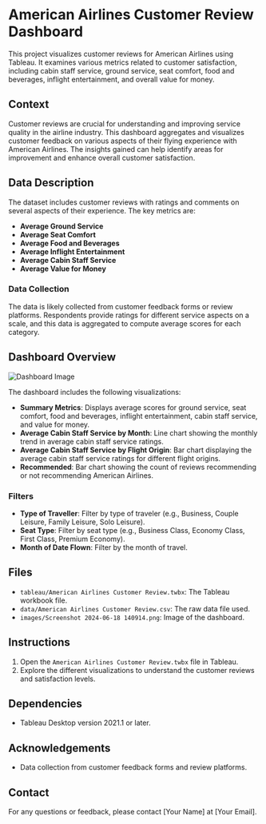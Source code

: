 # American Airlines Customer Review Dashboard

This project visualizes customer reviews for American Airlines using Tableau. It examines various metrics related to customer satisfaction, including cabin staff service, ground service, seat comfort, food and beverages, inflight entertainment, and overall value for money.

## Context

Customer reviews are crucial for understanding and improving service quality in the airline industry. This dashboard aggregates and visualizes customer feedback on various aspects of their flying experience with American Airlines. The insights gained can help identify areas for improvement and enhance overall customer satisfaction.

## Data Description

The dataset includes customer reviews with ratings and comments on several aspects of their experience. The key metrics are:

- **Average Ground Service**
- **Average Seat Comfort**
- **Average Food and Beverages**
- **Average Inflight Entertainment**
- **Average Cabin Staff Service**
- **Average Value for Money**

### Data Collection

The data is likely collected from customer feedback forms or review platforms. Respondents provide ratings for different service aspects on a scale, and this data is aggregated to compute average scores for each category.

## Dashboard Overview

![Dashboard Image](./images/Screenshot%202024-06-18%20140914.png)

The dashboard includes the following visualizations:

- **Summary Metrics**: Displays average scores for ground service, seat comfort, food and beverages, inflight entertainment, cabin staff service, and value for money.
- **Average Cabin Staff Service by Month**: Line chart showing the monthly trend in average cabin staff service ratings.
- **Average Cabin Staff Service by Flight Origin**: Bar chart displaying the average cabin staff service ratings for different flight origins.
- **Recommended**: Bar chart showing the count of reviews recommending or not recommending American Airlines.

### Filters

- **Type of Traveller**: Filter by type of traveler (e.g., Business, Couple Leisure, Family Leisure, Solo Leisure).
- **Seat Type**: Filter by seat type (e.g., Business Class, Economy Class, First Class, Premium Economy).
- **Month of Date Flown**: Filter by the month of travel.

## Files

- `tableau/American Airlines Customer Review.twbx`: The Tableau workbook file.
- `data/American Airlines Customer Review.csv`: The raw data file used.
- `images/Screenshot 2024-06-18 140914.png`: Image of the dashboard.

## Instructions

1. Open the `American Airlines Customer Review.twbx` file in Tableau.
2. Explore the different visualizations to understand the customer reviews and satisfaction levels.

## Dependencies

- Tableau Desktop version 2021.1 or later.

## Acknowledgements

- Data collection from customer feedback forms and review platforms.

## Contact

For any questions or feedback, please contact [Your Name] at [Your Email].
